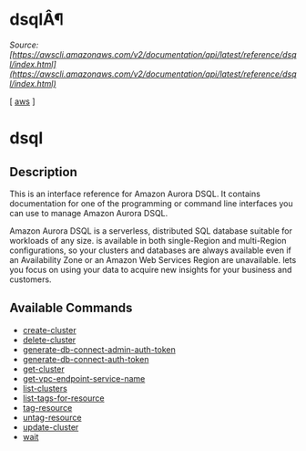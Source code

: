 # dsqlÂ¶

*Source: [https://awscli.amazonaws.com/v2/documentation/api/latest/reference/dsql/index.html](https://awscli.amazonaws.com/v2/documentation/api/latest/reference/dsql/index.html)*

[ [aws](https://awscli.amazonaws.com/v2/documentation/api/latest/reference/index.html#cli-aws) ]

# dsql

## Description

This is an interface reference for Amazon Aurora DSQL. It contains documentation for one of the programming or command line interfaces you can use to manage Amazon Aurora DSQL.

Amazon Aurora DSQL is a serverless, distributed SQL database suitable for workloads of any size. is available in both single-Region and multi-Region configurations, so your clusters and databases are always available even if an Availability Zone or an Amazon Web Services Region are unavailable. lets you focus on using your data to acquire new insights for your business and customers.

## Available Commands

- [create-cluster](https://awscli.amazonaws.com/v2/documentation/api/latest/reference/dsql/create-cluster.html)
- [delete-cluster](https://awscli.amazonaws.com/v2/documentation/api/latest/reference/dsql/delete-cluster.html)
- [generate-db-connect-admin-auth-token](https://awscli.amazonaws.com/v2/documentation/api/latest/reference/dsql/generate-db-connect-admin-auth-token.html)
- [generate-db-connect-auth-token](https://awscli.amazonaws.com/v2/documentation/api/latest/reference/dsql/generate-db-connect-auth-token.html)
- [get-cluster](https://awscli.amazonaws.com/v2/documentation/api/latest/reference/dsql/get-cluster.html)
- [get-vpc-endpoint-service-name](https://awscli.amazonaws.com/v2/documentation/api/latest/reference/dsql/get-vpc-endpoint-service-name.html)
- [list-clusters](https://awscli.amazonaws.com/v2/documentation/api/latest/reference/dsql/list-clusters.html)
- [list-tags-for-resource](https://awscli.amazonaws.com/v2/documentation/api/latest/reference/dsql/list-tags-for-resource.html)
- [tag-resource](https://awscli.amazonaws.com/v2/documentation/api/latest/reference/dsql/tag-resource.html)
- [untag-resource](https://awscli.amazonaws.com/v2/documentation/api/latest/reference/dsql/untag-resource.html)
- [update-cluster](https://awscli.amazonaws.com/v2/documentation/api/latest/reference/dsql/update-cluster.html)
- [wait](https://awscli.amazonaws.com/v2/documentation/api/latest/reference/dsql/wait/index.html)